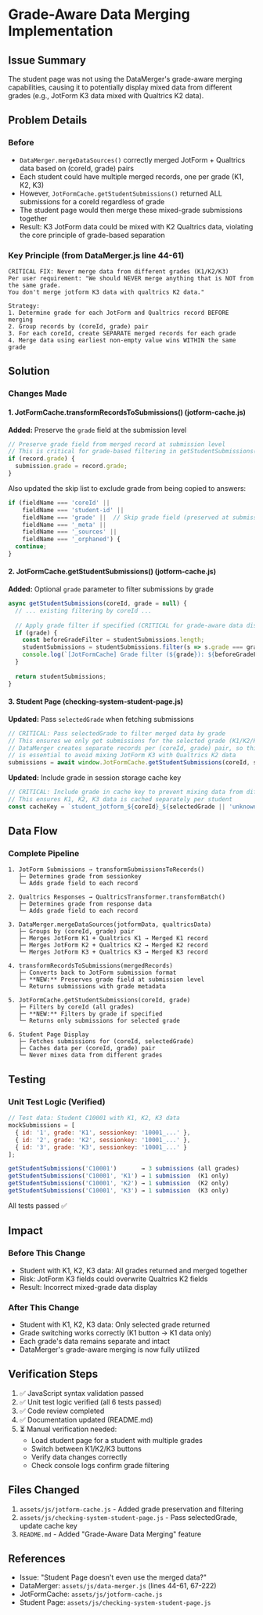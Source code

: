 # Grade-Aware Data Merging Implementation

## Issue Summary
The student page was not using the DataMerger's grade-aware merging capabilities, causing it to potentially display mixed data from different grades (e.g., JotForm K3 data mixed with Qualtrics K2 data).

## Problem Details

### Before
- `DataMerger.mergeDataSources()` correctly merged JotForm + Qualtrics data based on (coreId, grade) pairs
- Each student could have multiple merged records, one per grade (K1, K2, K3)
- However, `JotFormCache.getStudentSubmissions()` returned ALL submissions for a coreId regardless of grade
- The student page would then merge these mixed-grade submissions together
- Result: K3 JotForm data could be mixed with K2 Qualtrics data, violating the core principle of grade-based separation

### Key Principle (from DataMerger.js line 44-61)
```
CRITICAL FIX: Never merge data from different grades (K1/K2/K3)
Per user requirement: "We should NEVER merge anything that is NOT from the same grade.
You don't merge jotform K3 data with qualtrics K2 data."

Strategy:
1. Determine grade for each JotForm and Qualtrics record BEFORE merging
2. Group records by (coreId, grade) pair
3. For each coreId, create SEPARATE merged records for each grade
4. Merge data using earliest non-empty value wins WITHIN the same grade
```

## Solution

### Changes Made

#### 1. JotFormCache.transformRecordsToSubmissions() (jotform-cache.js)
**Added:** Preserve the `grade` field at the submission level
```javascript
// Preserve grade field from merged record at submission level
// This is critical for grade-based filtering in getStudentSubmissions()
if (record.grade) {
  submission.grade = record.grade;
}
```

Also updated the skip list to exclude grade from being copied to answers:
```javascript
if (fieldName === 'coreId' || 
    fieldName === 'student-id' || 
    fieldName === 'grade' ||  // Skip grade field (preserved at submission level)
    fieldName === '_meta' || 
    fieldName === '_sources' ||
    fieldName === '_orphaned') {
  continue;
}
```

#### 2. JotFormCache.getStudentSubmissions() (jotform-cache.js)
**Added:** Optional `grade` parameter to filter submissions by grade
```javascript
async getStudentSubmissions(coreId, grade = null) {
  // ... existing filtering by coreId ...
  
  // Apply grade filter if specified (CRITICAL for grade-aware data display)
  if (grade) {
    const beforeGradeFilter = studentSubmissions.length;
    studentSubmissions = studentSubmissions.filter(s => s.grade === grade);
    console.log(`[JotFormCache] Grade filter (${grade}): ${beforeGradeFilter} → ${studentSubmissions.length} submissions`);
  }
  
  return studentSubmissions;
}
```

#### 3. Student Page (checking-system-student-page.js)
**Updated:** Pass `selectedGrade` when fetching submissions
```javascript
// CRITICAL: Pass selectedGrade to filter merged data by grade
// This ensures we only get submissions for the selected grade (K1/K2/K3)
// DataMerger creates separate records per (coreId, grade) pair, so this filter
// is essential to avoid mixing JotForm K3 with Qualtrics K2 data
submissions = await window.JotFormCache.getStudentSubmissions(coreId, selectedGrade);
```

**Updated:** Include grade in session storage cache key
```javascript
// CRITICAL: Include grade in cache key to prevent mixing data from different grades
// This ensures K1, K2, K3 data is cached separately per student
const cacheKey = `student_jotform_${coreId}_${selectedGrade || 'unknown'}`;
```

## Data Flow

### Complete Pipeline
```
1. JotForm Submissions → transformSubmissionsToRecords() 
   ├─ Determines grade from sessionkey
   └─ Adds grade field to each record

2. Qualtrics Responses → QualtricsTransformer.transformBatch()
   ├─ Determines grade from response data
   └─ Adds grade field to each record

3. DataMerger.mergeDataSources(jotformData, qualtricsData)
   ├─ Groups by (coreId, grade) pair
   ├─ Merges JotForm K1 + Qualtrics K1 → Merged K1 record
   ├─ Merges JotForm K2 + Qualtrics K2 → Merged K2 record
   └─ Merges JotForm K3 + Qualtrics K3 → Merged K3 record

4. transformRecordsToSubmissions(mergedRecords)
   ├─ Converts back to JotForm submission format
   ├─ **NEW:** Preserves grade field at submission level
   └─ Returns submissions with grade metadata

5. JotFormCache.getStudentSubmissions(coreId, grade)
   ├─ Filters by coreId (all grades)
   ├─ **NEW:** Filters by grade if specified
   └─ Returns only submissions for selected grade

6. Student Page Display
   ├─ Fetches submissions for (coreId, selectedGrade)
   ├─ Caches data per (coreId, grade) pair
   └─ Never mixes data from different grades
```

## Testing

### Unit Test Logic (Verified)
```javascript
// Test data: Student C10001 with K1, K2, K3 data
mockSubmissions = [
  { id: '1', grade: 'K1', sessionkey: '10001_...' },
  { id: '2', grade: 'K2', sessionkey: '10001_...' },
  { id: '3', grade: 'K3', sessionkey: '10001_...' }
];

getStudentSubmissions('C10001')       → 3 submissions (all grades)
getStudentSubmissions('C10001', 'K1') → 1 submission  (K1 only)
getStudentSubmissions('C10001', 'K2') → 1 submission  (K2 only)
getStudentSubmissions('C10001', 'K3') → 1 submission  (K3 only)
```

All tests passed ✅

## Impact

### Before This Change
- Student with K1, K2, K3 data: All grades returned and merged together
- Risk: JotForm K3 fields could overwrite Qualtrics K2 fields
- Result: Incorrect mixed-grade data display

### After This Change
- Student with K1, K2, K3 data: Only selected grade returned
- Grade switching works correctly (K1 button → K1 data only)
- Each grade's data remains separate and intact
- DataMerger's grade-aware merging is now fully utilized

## Verification Steps

1. ✅ JavaScript syntax validation passed
2. ✅ Unit test logic verified (all 6 tests passed)
3. ✅ Code review completed
4. ✅ Documentation updated (README.md)
5. ⏳ Manual verification needed:
   - Load student page for a student with multiple grades
   - Switch between K1/K2/K3 buttons
   - Verify data changes correctly
   - Check console logs confirm grade filtering

## Files Changed
1. `assets/js/jotform-cache.js` - Added grade preservation and filtering
2. `assets/js/checking-system-student-page.js` - Pass selectedGrade, update cache key
3. `README.md` - Added "Grade-Aware Data Merging" feature

## References
- Issue: "Student Page doesn't even use the merged data?"
- DataMerger: `assets/js/data-merger.js` (lines 44-61, 67-222)
- JotFormCache: `assets/js/jotform-cache.js`
- Student Page: `assets/js/checking-system-student-page.js`
